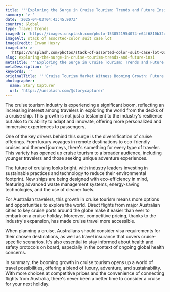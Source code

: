 ```yaml
---
title: '''Exploring the Surge in Cruise Tourism: Trends and Future Insights'''
summary: '>-'
date: '2025-04-03T04:43:45.907Z'
country: Global
type: Travel Trends
imageUrl: 'https://images.unsplash.com/photo-1530521954074-e64f6810b32d'
imageAlt: stack of assorted-color suit case lot
imageCredit: Erwan Hesry
imageLink: >-
  'https://unsplash.com/photos/stack-of-assorted-color-suit-case-lot-Q34YB7yjAxA'
slug: exploring-the-surge-in-cruise-tourism-trends-and-future-insi
metaTitle: '''Exploring the Surge in Cruise Tourism: Trends and Future Insights'''
metaDescription: '>-'
keywords: ''
originalTitle: '''Cruise Tourism Market Witness Booming Growth: Future Demand, - openPR.com'''
photographer:
  name: Story Capturer
  url: 'https://unsplash.com/@storycapturer'
---
```






The cruise tourism industry is experiencing a significant boom, reflecting an increasing interest among travelers in exploring the world from the decks of a cruise ship. This growth is not just a testament to the industry's resilience but also to its ability to adapt and innovate, offering more personalized and immersive experiences to passengers.

One of the key drivers behind this surge is the diversification of cruise offerings. From luxury voyages in remote destinations to eco-friendly cruises and themed journeys, there's something for every type of traveler. This variety has opened up cruise tourism to a broader audience, including younger travelers and those seeking unique adventure experiences.

The future of cruising looks bright, with industry leaders investing in sustainable practices and technology to reduce their environmental footprint. New ships are being designed with eco-efficiency in mind, featuring advanced waste management systems, energy-saving technologies, and the use of cleaner fuels.

For Australian travelers, this growth in cruise tourism means more options and opportunities to explore the world. Direct flights from major Australian cities to key cruise ports around the globe make it easier than ever to embark on a cruise holiday. Moreover, competitive pricing, thanks to the industry's expansion, has made cruise travel more accessible.

When planning a cruise, Australians should consider visa requirements for their chosen destinations, as well as travel insurance that covers cruise-specific scenarios. It's also essential to stay informed about health and safety protocols on board, especially in the context of ongoing global health concerns.

In summary, the booming growth in cruise tourism opens up a world of travel possibilities, offering a blend of luxury, adventure, and sustainability. With more choices at competitive prices and the convenience of connecting flights from Australia, there's never been a better time to consider a cruise for your next holiday.

